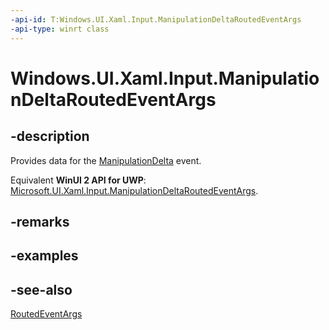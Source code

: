 ```yaml
---
-api-id: T:Windows.UI.Xaml.Input.ManipulationDeltaRoutedEventArgs
-api-type: winrt class
---
```


<!-- Class syntax.
public class ManipulationDeltaRoutedEventArgs : Windows.UI.Xaml.RoutedEventArgs, Windows.UI.Xaml.Input.IManipulationDeltaRoutedEventArgs
-->

# Windows.UI.Xaml.Input.ManipulationDeltaRoutedEventArgs

## -description
Provides data for the [ManipulationDelta](../windows.ui.xaml/uielement_manipulationdelta.md) event.

Equivalent **WinUI 2 API for UWP**: [Microsoft.UI.Xaml.Input.ManipulationDeltaRoutedEventArgs](/windows/winui/api/microsoft.ui.xaml.input.manipulationdeltaroutedeventargs).

## -remarks

## -examples

## -see-also
[RoutedEventArgs](../windows.ui.xaml/routedeventargs.md)

